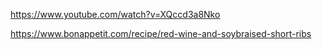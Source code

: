 https://www.youtube.com/watch?v=XQccd3a8Nko

https://www.bonappetit.com/recipe/red-wine-and-soybraised-short-ribs
